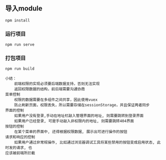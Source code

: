 

## 导入module
```
npm install
```

### 运行项目
```
npm run serve
```

### 打包项目
```
npm run build
```




```
小结：
    前端权限的实现必须要后端数据支持，否则无法实现
    返回权限数据的结构，前后端需要沟通协商
菜单控制
    权限的数据需要在多组件之间共享，因此使用vuex
    防止刷新页面，权限丢失，所以需要存储在sessionStorage，并且保证两者同步
界⾯的控制
    如果⽤户没有登录,⼿动在地址栏敲⼊管理界⾯的地址, 则需要跳转到登录界⾯
    如果⽤户已经登录, 可是⼿动敲⼊⾮权限内的地址, 则需要跳转404界⾯
按钮的控制
    在某个菜单的界⾯中, 还得根据权限数据, 展示出可进⾏操作的按钮
请求和响应的控制    
    如果⽤户通过⾮常规操作, ⽐如通过浏览器调试⼯具将某些禁⽤的按钮变成启⽤状态, 此时发的请求, 也
应该被前端所拦截
```
